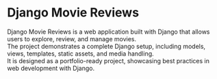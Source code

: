 # Django Movie Reviews

Django Movie Reviews is a web application built with Django that allows users to explore, review, and manage movies.  
The project demonstrates a complete Django setup, including models, views, templates, static assets, and media handling.  
It is designed as a portfolio-ready project, showcasing best practices in web development with Django.